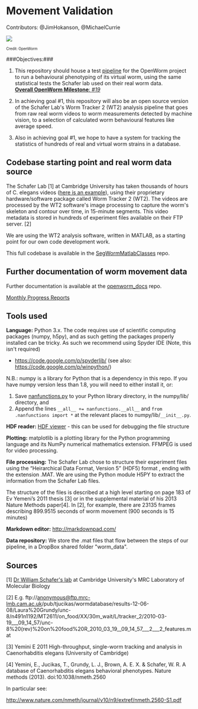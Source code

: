 Movement Validation
===================

Contributors: @JimHokanson, @MichaelCurrie

![](https://github.com/MichaelCurrie/movement_validation/blob/master/documentation/images/Validation%20Strategy.png?raw=true)

<sub><sup>Credit: OpenWorm</sub></sup>

###Objectives:###

1. This repository should house a test [pipeline](https://github.com/MichaelCurrie/movement_validation/blob/master/documentation/Processing%20Pipeline.md) for the OpenWorm project to run a behavioural phenotyping of its virtual worm, using the same statistical tests the Schafer lab used on their real worm data.  
[**Overall OpenWorm Milestone**: *#19*](https://github.com/openworm/OpenWorm/issues?milestone=19&state=open)  

2. In achieving goal #1, this repository will also be an open source version of the Schafer Lab's Worm Tracker 2 (WT2) analysis pipeline that goes from raw real worm videos to worm measurements detected by machine vision, to a selection of calculated worm behavioural features like average speed.

3. Also in achieving goal #1, we hope to have a system for tracking the statistics of hundreds of real and virtual worm strains in a database.


## Codebase starting point and real worm data source ##

The Schafer Lab [1] at Cambridge University has taken thousands of hours of C. elegans videos ([here is an example](http://www.youtube.com/watch?v=5FAiSgl55p0)), using their proprietary hardware/software package called Worm Tracker 2 (WT2).  The videos are processed by the WT2 software's image processing to capture the worm's skeleton and contour over time, in 15-minute segments.  This video metadata is stored in hundreds of experiment files available on their FTP server. [2]

We are using the WT2 analysis software, written in MATLAB, as a starting point for our own code development work.

This full codebase is available in the [SegWormMatlabClasses](https://github.com/JimHokanson/SegwormMatlabClasses/) repo.


## Further documentation of worm movement data ##

Further documentation is available at the [openworm_docs](https://github.com/JimHokanson/openworm_docs/tree/master/Movement) repo.

[Monthly Progress Reports](https://drive.google.com/folderview?id=0B9dU7zPD0s_LMm5RMGZGX2JEeGc&usp=sharing)



## Tools used ##

**Language:** Python 3.x.  The code requires use of scientific computing packages (numpy, h5py), and as such getting the packages properly installed can be tricky. As such we recommend using Spyder IDE (Note, this isn't required)
- https://code.google.com/p/spyderlib/ (see also: https://code.google.com/p/winpython/)

N.B.: numpy is a library for Python that is a dependency in this repo.  If you have numpy version less than 1.8, you will need to either install it, or:

1. Save [nanfunctions.py](https://github.com/numpy/numpy/blob/0cfa4ed4ee39aaa94e4059c6394a4ed75a8e3d6c/numpy/lib/nanfunctions.py) to your Python library directory, in the numpy/lib/ directory, and
2. Append the lines ```__all__ += nanfunctions.__all__``` and ```from .nanfunctions import *``` at the relevant places to numpy/lib/```__init__.py```.

**HDF reader:** [HDF viewer](http://www.hdfgroup.org/hdf-java-html/hdfview/) - this can be used for debugging the file structure

**Plotting:** matplotlib is a plotting library for the Python programming language and its NumPy numerical mathematics extension.  FFMPEG is used for video processing.

**File processing:** The Schafer Lab chose to structure their experiment files using the  “Heirarchical Data Format, Version 5” (HDF5) format , ending with the extension .MAT.  We are using the Python module H5PY to extract the information from the Schafer Lab files.

The structure of the files is described at a high level starting on page 183 of Ev Yemeni’s 2011 thesis [3] or in the supplemental material of his 2013 Nature Methods paper[4].  In [2], for example, there are 23135 frames describing 899.9515 seconds of worm movement (900 seconds is 15 minutes)

**Markdown editor:** http://markdownpad.com/

**Data repository:** We store the .mat files that flow between the steps of our pipeline, in a DropBox shared folder "worm_data".

## Sources ##

[1] [Dr William Schafer's lab](http://www2.mrc-lmb.cam.ac.uk/groups/wschafer/) at Cambridge University's MRC Laboratory of Molecular Biology

[2] E.g. ftp://anonymous@ftp.mrc-lmb.cam.ac.uk/pub/tjucikas/wormdatabase/results-12-06-08/Laura%20Grundy/unc-8/n491n1192/MT2611/on_food/XX/30m_wait/L/tracker_2/2010-03-19___09_14_57/unc-8%20(rev)%20on%20food%20R_2010_03_19__09_14_57___2___2_features.mat

[3] Yemini E 2011 High-throughput, single-worm tracking and analysis in Caenorhabditis elegans (University of Cambridge)

[4] Yemini, E., Jucikas, T., Grundy, L. J., Brown, A. E. X. & Schafer, W. R. A database of Caenorhabditis elegans behavioral phenotypes. Nature methods (2013). doi:10.1038/nmeth.2560

In particular see:

http://www.nature.com/nmeth/journal/v10/n9/extref/nmeth.2560-S1.pdf
